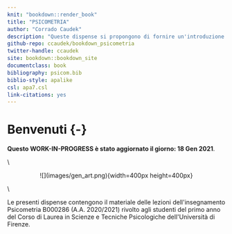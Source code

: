 ```yaml
---
knit: "bookdown::render_book"
title: "PSICOMETRIA"
author: "Corrado Caudek"
description: "Queste dispense si propongono di fornire un'introduzione all'analisi dei dati psicologici agli studenti del primo anno del Corso di Laurea in Scienze e Tecniche Psicologiche. Particolare attenzione sarà posta ai seguenti aspetti: l'uso del linguaggio R per lo svolgimento delle analisi statistiche, la rappresentazione grafica dei dati e l'inferenza Bayesiana."
github-repo: ccaudek/bookdown_psicometria
twitter-handle: ccaudek
site: bookdown::bookdown_site
documentclass: book
bibliography: psicom.bib
biblio-style: apalike
csl: apa7.csl
link-citations: yes
---
```


# Benvenuti {-} 

**Questo WORK-IN-PROGRESS è stato aggiornato il giorno: 18 Gen 2021**.

\

<center> ![](images/gen_art.png){width=400px height=400px} </center>

\

Le presenti dispense contengono il materiale delle lezioni dell'insegnamento Psicometria  B000286 (A.A. 2020/2021) rivolto agli studenti del primo anno del Corso di Laurea in Scienze e Tecniche Psicologiche dell'Università di Firenze. 

